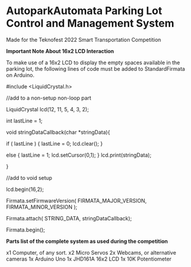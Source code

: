 # AutoparkAutomata Parking Lot Control and Management System

Made for the Teknofest 2022 Smart Transportation Competition


<b>Important Note About 16x2 LCD Interaction</b>

To make use of a 16x2 LCD to display the empty spaces available in the parking lot, the following lines of code must be added to StandardFirmata on Arduino.

#include <LiquidCrystal.h>


//add to a non-setup non-loop part

LiquidCrystal lcd(12, 11, 5, 4, 3, 2);

int lastLine = 1;

void stringDataCallback(char *stringData){
   
   if ( lastLine ) {
     lastLine = 0;
     lcd.clear();
   } 
   
   else {
     lastLine = 1;
     lcd.setCursor(0,1);
   }
   lcd.print(stringData);
   
}

//add to void setup

lcd.begin(16,2);

Firmata.setFirmwareVersion( FIRMATA_MAJOR_VERSION, FIRMATA_MINOR_VERSION );

Firmata.attach( STRING_DATA, stringDataCallback);

Firmata.begin(); 


<b> Parts list of the complete system as used during the competition </b>

x1 Computer, of any sort.
x2 Micro Servos
2x Webcams, or alternative cameras
1x Arduino Uno
1x JHD161A 16x2 LCD
1x 10K Potentiometer



